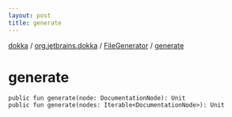 ```yaml
---
layout: post
title: generate
---
```

[dokka](../../index.md) / [org.jetbrains.dokka](../index.md) / [FileGenerator](index.md) / [generate](generate.md)

# generate

```
public fun generate(node: DocumentationNode): Unit
public fun generate(nodes: Iterable<DocumentationNode>): Unit
```
